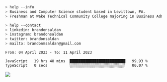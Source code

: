 ````bash
> help --info
> Business and Computer Science student based in Levittown, PA.
> Freshman at Wake Technical Community College majoring in Business Administration.
````

````bash
> help --contact
> linkedin: brandonsaldan
> instagram: brandonsaldan
> twitter: brandonsaldan
> mailto: brandonmsaldan@gmail.com
````

<!--START_SECTION:waka-->

```text
From: 04 April 2023 - To: 11 April 2023

JavaScript   19 hrs 48 mins  █████████████████████████   99.93 %
TypeScript   0 secs          ░░░░░░░░░░░░░░░░░░░░░░░░░   00.07 %
```

<!--END_SECTION:waka-->

![](https://komarev.com/ghpvc/?username=brandonsaldan&color=6A8AFF)
